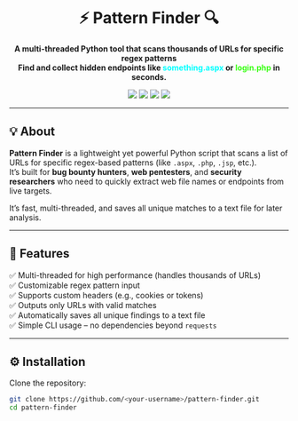 <h1 align="center">⚡ Pattern Finder 🔍</h1>

<p align="center">
  <b>A multi-threaded Python tool that scans thousands of URLs for specific regex patterns</b><br>
  <b>Find and collect hidden endpoints like <span style="color:#00ffff;">something.aspx</span> or <span style="color:#39ff14;">login.php</span> in seconds.</b>
</p>

<p align="center">
  <img src="https://img.shields.io/badge/Python-3.x-blue.svg?style=for-the-badge">
  <img src="https://img.shields.io/badge/Threaded-YES-green.svg?style=for-the-badge">
  <img src="https://img.shields.io/badge/Regex-Powered-purple.svg?style=for-the-badge">
  <img src="https://img.shields.io/badge/License-MIT-yellow.svg?style=for-the-badge">
</p>

---

## 💡 About

**Pattern Finder** is a lightweight yet powerful Python script that scans a list of URLs for specific regex-based patterns (like `.aspx`, `.php`, `.jsp`, etc.).  
It’s built for **bug bounty hunters**, **web pentesters**, and **security researchers** who need to quickly extract web file names or endpoints from live targets.

It’s fast, multi-threaded, and saves all unique matches to a text file for later analysis.

---

## 🚀 Features

✅ Multi-threaded for high performance (handles thousands of URLs)  
✅ Customizable regex pattern input  
✅ Supports custom headers (e.g., cookies or tokens)  
✅ Outputs only URLs with valid matches  
✅ Automatically saves all unique findings to a text file  
✅ Simple CLI usage – no dependencies beyond `requests`  

---

## ⚙️ Installation

Clone the repository:
```bash
git clone https://github.com/<your-username>/pattern-finder.git
cd pattern-finder
